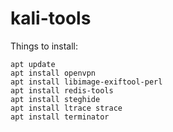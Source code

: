 # kali-tools

Things to install:
```
apt update
apt install openvpn
apt install libimage-exiftool-perl
apt install redis-tools
apt install steghide
apt install ltrace strace
apt install terminator
```
